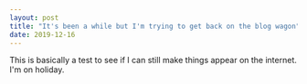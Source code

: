```yaml
---
layout: post
title: "It's been a while but I'm trying to get back on the blog wagon"
date: 2019-12-16
---
```


This is basically a test to see if I can still make things appear on the internet. I'm on holiday.